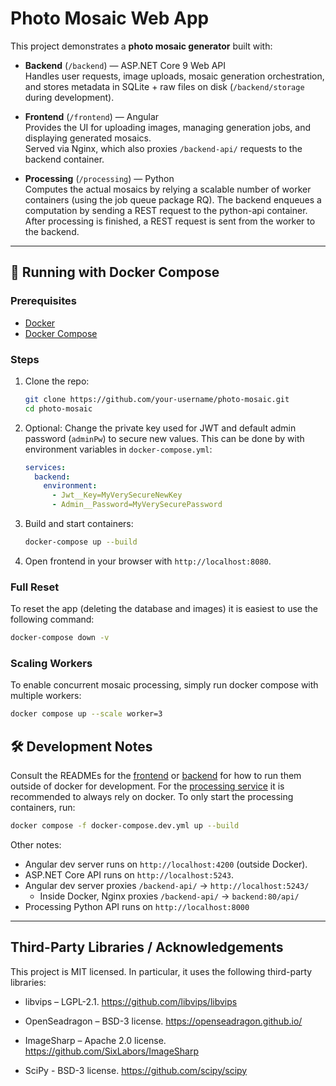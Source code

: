 # Photo Mosaic Web App

This project demonstrates a **photo mosaic generator** built with:

- **Backend** (`/backend`) — ASP.NET Core 9 Web API  
  Handles user requests, image uploads, mosaic generation orchestration, and stores metadata in SQLite + raw files on disk (`/backend/storage` during development).  

- **Frontend** (`/frontend`) — Angular  
  Provides the UI for uploading images, managing generation jobs, and displaying generated mosaics.  
  Served via Nginx, which also proxies `/backend-api/` requests to the backend container.

- **Processing** (`/processing`) — Python  
  Computes the actual mosaics by relying a scalable number of worker containers (using the job queue package RQ).
  The backend enqueues a computation by sending a REST request to the python-api container.
  After processing is finished, a REST request is sent from the worker to the backend.  

---

## 🚀 Running with Docker Compose

### Prerequisites
- [Docker](https://docs.docker.com/get-docker/)  
- [Docker Compose](https://docs.docker.com/compose/)  

### Steps
1. Clone the repo:
   ```bash
   git clone https://github.com/your-username/photo-mosaic.git
   cd photo-mosaic
   ```
2. Optional: 
      Change the private key used for JWT and default admin password (`adminPw`) to secure new values. This can be done by with environment variables in `docker-compose.yml`:
    ```yml
    services:
      backend:
        environment:
          - Jwt__Key=MyVerySecureNewKey
          - Admin__Password=MyVerySecurePassword
    ```
3. Build and start containers:
    ```bash
    docker-compose up --build
    ```
4. Open frontend in your browser with `http://localhost:8080`.

### Full Reset
To reset the app (deleting the database and images) it is easiest to use the following command:
```bash
docker-compose down -v
```

### Scaling Workers
To enable concurrent mosaic processing, simply run docker compose with multiple workers:
```bash
docker compose up --scale worker=3
```


## 🛠 Development Notes
Consult the READMEs for the [frontend](frontend/README.md) or [backend](backend/README.md) for how to run them outside of docker for development.
For the [processing service](processing/README.md) it is recommended to always rely on docker. To only start the processing containers, run:
```bash
docker compose -f docker-compose.dev.yml up --build
```

Other notes:
- Angular dev server runs on `http://localhost:4200` (outside Docker).
- ASP.NET Core API runs on `http://localhost:5243`.
- Angular dev server proxies `/backend-api/` → `http://localhost:5243/`
  - Inside Docker, Nginx proxies `/backend-api/` → `backend:80/api/`
- Processing Python API runs on `http://localhost:8000`

---

## Third-Party Libraries / Acknowledgements
This project is MIT licensed. In particular, it uses the following third-party libraries:
- libvips – LGPL-2.1. https://github.com/libvips/libvips

- OpenSeadragon – BSD-3 license. https://openseadragon.github.io/

- ImageSharp – Apache 2.0 license. https://github.com/SixLabors/ImageSharp

- SciPy - BSD-3 license. https://github.com/scipy/scipy
